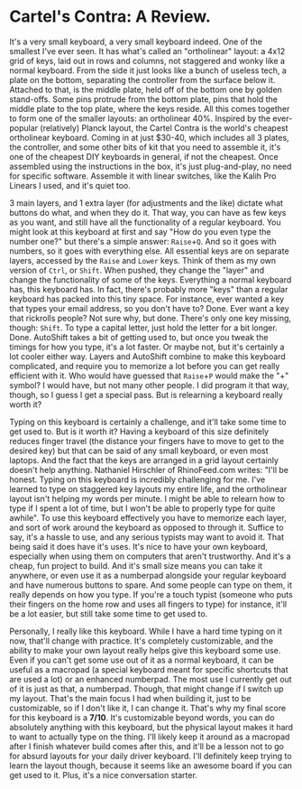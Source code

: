 # Cartel's Contra: A Review.

It's a very small keyboard, a very small keyboard indeed. One of the smallest I've ever seen. It has what's called an "ortholinear" layout: a 4x12 grid of keys, laid out in rows and columns, not staggered and wonky like a normal keyboard. From the side it just looks like a bunch of useless tech, a plate on the bottom, separating the controller from the surface below it. Attached to that, is the middle plate, held off of the bottom one by golden stand-offs. Some pins protrude from the bottom plate, pins that hold the middle plate to the top plate, where the keys reside. All this comes together to form one of the smaller layouts: an ortholinear 40%. Inspired by the ever-popular (relatively) Planck layout, the Cartel Contra is the world's cheapest ortholinear keyboard. Coming in at just $30-40, which includes all 3 plates, the controller, and some other bits of kit that you need to assemble it, it's one of the cheapest DIY keyboards in general, if not the cheapest. Once assembled using the instructions in the box, it's just plug-and-play, no need for specific software. Assemble it with linear switches, like the Kalih Pro Linears I used, and it's quiet too. 

3 main layers, and 1 extra layer (for adjustments and the like) dictate what buttons do what, and when they do it. That way, you can have as few keys as you want, and still have all the functionality of a regular keyboard. You might look at this keyboard at first and say "How do you even type the number one?" but there's a simple answer: `Raise`+`Q`. And so it goes with numbers, so it goes with everything else. All essential keys are on separate layers, accessed by the `Raise` and `Lower` keys. Think of them as my own version of `Ctrl`, or `Shift`. When pushed, they change the "layer" and change the functionality of some of the keys. Everything a normal keyboard has, this keyboard has. In fact, there's probably more "keys" than a regular keyboard has packed into this tiny space. For instance, ever wanted a key that types your email address, so you don't have to? Done. Ever want a key that rickrolls people? Not sure why, but done. There's only one key missing, though: `Shift`. To type a capital letter, just hold the letter for a bit longer. Done. AutoShift takes a bit of getting used to, but once you tweak the timings for how you type, it's a lot faster. Or maybe not, but it's certainly a lot cooler either way. Layers and AutoShift combine to make this keyboard complicated, and require you to memorize a lot before you can get really efficient with it. Who would have guessed that `Raise`+`P` would make the "+" symbol? I would have, but not many other people. I did program it that way, though, so I guess I get a special pass. But is relearning a keyboard really worth it?

Typing on this keyboard is certainly a challenge, and it'll take some time to get used to. But is it worth it? Having a keyboard of this size definitely reduces finger travel (the distance your fingers have to move to get to the desired key) but that can be said of any small keyboard, or even most laptops. And the fact that the keys are arranged in a grid layout certainly doesn't help anything. Nathaniel Hirschler of RhinoFeed.com writes: "I'll be honest. Typing on this keyboard is incredibly challenging for me. I've learned to type on staggered key layouts my entire life, and the ortholinear layout isn't helping my words per minute. I might be able to relearn how to type if I spent a lot of time, but I won't be able to properly type for quite awhile". To use this keyboard effectively you have to memorize each layer, and sort of work around the keyboard as opposed to through it. Suffice to say, it's a hassle to use, and any serious typists may want to avoid it. That being said it does have it's uses. It's nice to have your own keyboard, especially when using them on computers that aren't trustworthy. And it's a cheap, fun project to build. And it's small size means you can take it anywhere, or even use it as a numberpad alongside your regular keyboard and have numerous buttons to spare. And some people can type on them, it really depends on how you type. If you're a touch typist (someone who puts their fingers on the home row and uses all fingers to type) for instance, it'll be a lot easier, but still take some time to get used to.

Personally, I really like this keyboard. While I have a hard time typing on it now, that'll change with practice. It's completely customizable, and the ability to make your own layout really helps give this keyboard some use. Even if you can't get some use out of it as a normal keyboard, it can be useful as a macropad (a special keyboard meant for specific shortcuts that are used a lot) or an enhanced numberpad. The most use I currently get out of it is just as that, a numberpad. Though, that might change if I switch up my layout. That's the main focus I had when building it, just to be customizable, so if I don't like it, I can change it. That's why my final score for this keyboard is a **7/10**. It's customizable beyond words, you can do absolutely anything with this keyboard, but the physical layout makes it hard to want to actually type on the thing. I'll likely keep it around as a macropad after I finish whatever build comes after this, and it'll be a lesson not to go for absurd layouts for your daily driver keyboard. I'll definitely keep trying to learn the layout though, because it seems like an awesome board if you can get used to it. Plus, it's a nice conversation starter.